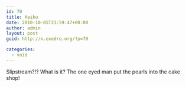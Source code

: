```yaml
---
id: 70
title: Haiku
date: 2010-10-05T23:59:47+00:00
author: admin
layout: post
guid: http://x.exedre.org/?p=70

categories:
  - void
---
```

Slipstream?!? What is it?
The one eyed man put the pearls
into the cake shop!
